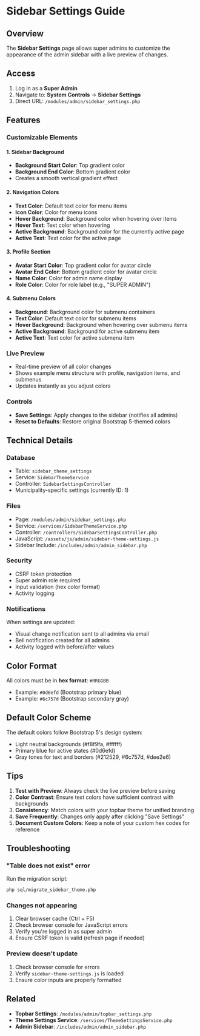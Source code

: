 # Sidebar Settings Guide

## Overview
The **Sidebar Settings** page allows super admins to customize the appearance of the admin sidebar with a live preview of changes.

## Access
1. Log in as a **Super Admin**
2. Navigate to: **System Controls** → **Sidebar Settings**
3. Direct URL: `/modules/admin/sidebar_settings.php`

## Features

### Customizable Elements

#### 1. Sidebar Background
- **Background Start Color**: Top gradient color
- **Background End Color**: Bottom gradient color
- Creates a smooth vertical gradient effect

#### 2. Navigation Colors
- **Text Color**: Default text color for menu items
- **Icon Color**: Color for menu icons
- **Hover Background**: Background color when hovering over items
- **Hover Text**: Text color when hovering
- **Active Background**: Background color for the currently active page
- **Active Text**: Text color for the active page

#### 3. Profile Section
- **Avatar Start Color**: Top gradient color for avatar circle
- **Avatar End Color**: Bottom gradient color for avatar circle
- **Name Color**: Color for admin name display
- **Role Color**: Color for role label (e.g., "SUPER ADMIN")

#### 4. Submenu Colors
- **Background**: Background color for submenu containers
- **Text Color**: Default text color for submenu items
- **Hover Background**: Background when hovering over submenu items
- **Active Background**: Background for active submenu item
- **Active Text**: Text color for active submenu item

### Live Preview
- Real-time preview of all color changes
- Shows example menu structure with profile, navigation items, and submenus
- Updates instantly as you adjust colors

### Controls
- **Save Settings**: Apply changes to the sidebar (notifies all admins)
- **Reset to Defaults**: Restore original Bootstrap 5-themed colors

## Technical Details

### Database
- Table: `sidebar_theme_settings`
- Service: `SidebarThemeService`
- Controller: `SidebarSettingsController`
- Municipality-specific settings (currently ID: 1)

### Files
- Page: `/modules/admin/sidebar_settings.php`
- Service: `/services/SidebarThemeService.php`
- Controller: `/controllers/SidebarSettingsController.php`
- JavaScript: `/assets/js/admin/sidebar-theme-settings.js`
- Sidebar Include: `/includes/admin/admin_sidebar.php`

### Security
- CSRF token protection
- Super admin role required
- Input validation (hex color format)
- Activity logging

### Notifications
When settings are updated:
- Visual change notification sent to all admins via email
- Bell notification created for all admins
- Activity logged with before/after values

## Color Format
All colors must be in **hex format**: `#RRGGBB`
- Example: `#0d6efd` (Bootstrap primary blue)
- Example: `#6c757d` (Bootstrap secondary gray)

## Default Color Scheme
The default colors follow Bootstrap 5's design system:
- Light neutral backgrounds (#f8f9fa, #ffffff)
- Primary blue for active states (#0d6efd)
- Gray tones for text and borders (#212529, #6c757d, #dee2e6)

## Tips
1. **Test with Preview**: Always check the live preview before saving
2. **Color Contrast**: Ensure text colors have sufficient contrast with backgrounds
3. **Consistency**: Match colors with your topbar theme for unified branding
4. **Save Frequently**: Changes only apply after clicking "Save Settings"
5. **Document Custom Colors**: Keep a note of your custom hex codes for reference

## Troubleshooting

### "Table does not exist" error
Run the migration script:
```bash
php sql/migrate_sidebar_theme.php
```

### Changes not appearing
1. Clear browser cache (Ctrl + F5)
2. Check browser console for JavaScript errors
3. Verify you're logged in as super admin
4. Ensure CSRF token is valid (refresh page if needed)

### Preview doesn't update
1. Check browser console for errors
2. Verify `sidebar-theme-settings.js` is loaded
3. Ensure color inputs are properly formatted

## Related
- **Topbar Settings**: `/modules/admin/topbar_settings.php`
- **Theme Settings Service**: `/services/ThemeSettingsService.php`
- **Admin Sidebar**: `/includes/admin/admin_sidebar.php`
